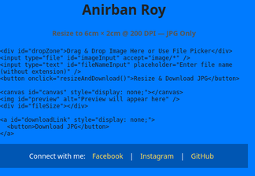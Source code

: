 <!DOCTYPE html>
<html lang="en">
<head>
  <meta charset="UTF-8" />
  <title>Anirban Roy - JPG Resizer</title>
  <style>
    html, body {
      margin: 0;
      padding: 0;
      height: 100%;
      font-family: 'Segoe UI', sans-serif;
      background: #007BFF; /* Blue background */
      display: flex;
      flex-direction: column;
      min-height: 100vh;
    }

    .container {
      background-color: white;
      padding: 30px;
      border-radius: 12px;
      box-shadow: 0 10px 30px rgba(0,0,0,0.2);
      max-width: 500px;
      width: 100%;
      box-sizing: border-box;
      margin: 40px auto 20px auto;
      flex-grow: 1;
    }

    h1 {
      text-align: center;
      margin-top: 0;
      color: #222;
    }

    h2 {
      text-align: center;
      font-size: 14px;
      color: #555;
      margin-bottom: 20px;
    }

    input[type="file"],
    input[type="text"],
    button {
      width: 100%;
      padding: 12px;
      margin: 10px 0;
      font-size: 16px;
      border-radius: 6px;
      border: 1px solid #ccc;
      box-sizing: border-box;
    }

    button {
      background-color: #007bff;
      color: white;
      border: none;
      cursor: pointer;
    }

    button:hover {
      background-color: #0056b3;
    }

    #dropZone {
      border: 2px dashed #999;
      border-radius: 6px;
      padding: 20px;
      text-align: center;
      color: #555;
      margin: 15px 0;
      background-color: #f0f8ff;
    }

    #preview {
      display: block;
      max-width: 100%;
      margin: 15px auto;
      border: 1px solid #ccc;
    }

    #fileSize {
      text-align: center;
      font-size: 14px;
      color: #444;
      margin-top: 10px;
    }

    footer {
      text-align: center;
      color: white;
      padding: 15px 0;
      font-size: 14px;
      background: #0056b3;
    }

    footer a {
      color: #ffdd57;
      text-decoration: none;
      margin: 0 10px;
    }

    footer a:hover {
      text-decoration: underline;
    }

    @media (max-width: 600px) {
      .container {
        margin: 20px;
        border-radius: 0;
      }
    }
  </style>
</head>
<body>

  <div class="container">
    <h1>Anirban Roy</h1>
    <h2>Resize to 6cm × 2cm @ 200 DPI — JPG Only</h2>

    <div id="dropZone">Drag & Drop Image Here or Use File Picker</div>
    <input type="file" id="imageInput" accept="image/*" />
    <input type="text" id="fileNameInput" placeholder="Enter file name (without extension)" />
    <button onclick="resizeAndDownload()">Resize & Download JPG</button>

    <canvas id="canvas" style="display: none;"></canvas>
    <img id="preview" alt="Preview will appear here" />
    <div id="fileSize"></div>

    <a id="downloadLink" style="display: none;">
      <button>Download JPG</button>
    </a>
  </div>

  <footer>
    Connect with me:
    <a href="https://facebook.com/yourid" target="_blank">Facebook</a> |
    <a href="https://instagram.com/yourid" target="_blank">Instagram</a> |
    <a href="https://github.com/yourid" target="_blank">GitHub</a>
  </footer>

  <script>
    const DPI = 200;
    const cmToPx = cm => Math.round((cm / 2.54) * DPI);
    const targetWidth = cmToPx(6);
    const targetHeight = cmToPx(2);

    const canvas = document.getElementById('canvas');
    const ctx = canvas.getContext('2d');
    const preview = document.getElementById('preview');
    const fileSizeDisplay = document.getElementById('fileSize');
    const downloadLink = document.getElementById('downloadLink');
    const imageInput = document.getElementById('imageInput');
    const dropZone = document.getElementById('dropZone');
    const fileNameInput = document.getElementById('fileNameInput');

    let img = new Image();

    function handleFile(file) {
      if (!file || !file.type.startsWith('image/')) {
        alert("Please upload a valid image.");
        return;
      }

      const reader = new FileReader();
      reader.onload = evt => {
        img = new Image();
        img.onload = () => {
          drawAndPreview();
        };
        img.src = evt.target.result;
      };
      reader.readAsDataURL(file);
    }

    dropZone.addEventListener("dragover", e => {
      e.preventDefault();
      dropZone.style.borderColor = "#007bff";
    });

    dropZone.addEventListener("dragleave", () => {
      dropZone.style.borderColor = "#999";
    });

    dropZone.addEventListener("drop", e => {
      e.preventDefault();
      dropZone.style.borderColor = "#999";
      const file = e.dataTransfer.files[0];
      handleFile(file);
    });

    imageInput.addEventListener("change", e => {
      const file = e.target.files[0];
      handleFile(file);
    });

    function drawAndPreview() {
      canvas.width = targetWidth;
      canvas.height = targetHeight;

      const sourceRatio = img.width / img.height;
      const targetRatio = targetWidth / targetHeight;

      let sx, sy, sw, sh;

      if (sourceRatio > targetRatio) {
        sh = img.height;
        sw = sh * targetRatio;
        sx = (img.width - sw) / 2;
        sy = 0;
      } else {
        sw = img.width;
        sh = sw / targetRatio;
        sx = 0;
        sy = (img.height - sh) / 2;
      }

      ctx.clearRect(0, 0, targetWidth, targetHeight);
      ctx.drawImage(img, sx, sy, sw, sh, 0, 0, targetWidth, targetHeight);

      const dataURL = canvas.toDataURL('image/jpeg', 0.8);
      preview.src = dataURL;
      downloadLink.href = dataURL;

      const sizeInKB = Math.round((dataURL.length * 3 / 4) / 1024);
      fileSizeDisplay.textContent = `Estimated File Size: ${sizeInKB} KB`;

      const filename = fileNameInput.value.trim() || "resized";
      downloadLink.download = filename + ".jpg";
      downloadLink.style.display = 'inline-block';
    }

    function resizeAndDownload() {
      if (!img.src) return alert("Please upload an image first.");
      drawAndPreview();
      downloadLink.click();
    }
  </script>
</body>
</html>